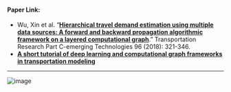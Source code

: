 #### Paper Link:
 - Wu, Xin et al. “[**Hierarchical travel demand estimation using multiple data sources: A forward and backward propagation algorithmic framework on a layered computational graph**](https://www.sciencedirect.com/science/article/pii/S0968090X18306685#f0015).” Transportation Research Part C-emerging Technologies 96 (2018): 321-346. 
 - [**A short tutorial of deep learning and computational graph frameworks in transportation modeling**](https://www.researchgate.net/publication/325126768)
 
___________________________________________________________________________________________________________________________________________________________________________________

![image](https://user-images.githubusercontent.com/88390140/132562210-73e559a4-43f5-46d2-bdfb-be3381160085.png)



